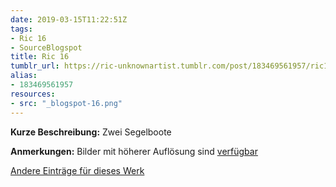```yaml
---
date: 2019-03-15T11:22:51Z
tags:
- Ric 16
- SourceBlogspot
title: Ric 16
tumblr_url: https://ric-unknownartist.tumblr.com/post/183469561957/ric16
alias:
- 183469561957
resources:
- src: "_blogspot-16.png"
---
```


**Kurze Beschreibung:** Zwei Segelboote

**Anmerkungen:** Bilder mit höherer Auflösung sind [verfügbar](/tags/ric-16)

[Andere Einträge für dieses Werk](/de/tags/ric-16)
